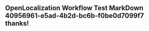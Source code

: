 <properties
ms.topic="hero-topic"
ms.test1="hero-topic"
ms.test2="test"/>


## OpenLocalization Workflow Test MarkDown 40956961-e5ad-4b2d-bc6b-f0be0d7099f7 thanks!



<!--HONumber=Aug16_HO3-->


